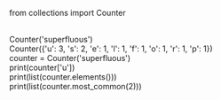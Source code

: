 from collections import Counter<br/><br/>

Counter('superfluous')<br/>
Counter({'u': 3, 's': 2, 'e': 1, 'l': 1, 'f': 1, 'o': 1, 'r': 1, 'p': 1})<br/>
counter = Counter('superfluous')<br/>
print(counter['u'])<br/>
print(list(counter.elements()))<br/>
print(list(counter.most_common(2)))<br/>
